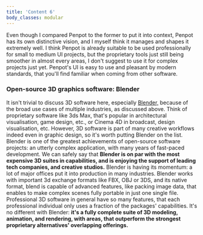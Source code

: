 ```yaml
---
title: 'Content 6'
body_classes: modular
---
```


Even though I compared Penpot to the former to put it into context, Penpot has its own distinctive vision, and I myself think it manages and shapes it extremely well. I think Penpot is already suitable to be used professionally for small to medium UI projects, but the proprietary tools just still being smoother in almost every areas, I don't suggest to use it for complex projects just yet. Penpot's UI is easy to use and pleasant by modern standards, that you'll find familiar when coming from other software.

### Open-source 3D graphics software: Blender
It isn't trivial to discuss 3D software here, especially [Blender,](https://www.blender.org) because of the broad use cases of multiple industries, as discussed above. Think of proprietary software like 3ds Max, that's popular in architectural visualisation, game design, etc., or Cinema 4D in broadcast, design visualisation, etc. However, 3D software is part of many creative workflows indeed even in graphic design, so it's worth putting Blender on the list. Blender is one of the greatest achievements of open-source software projects: an utterly complex application, with many years of fast-paced development. We can safely say that **Blender is on par with the most expensive 3D suites in capabilities, and is enjoying the support of leading tech companies, and creative studios.** Blender is having its momentum: a lot of major offices put it into production in many industries. Blender works with important 3d exchange formats like FBX, OBJ or 3DS, and its native format, blend is capable of advanced features, like packing image data, that enables to make complex scenes fully portable in just one single file. Professional 3D software in general have so many features, that each professional individual only uses a fraction of the packages' capabilities. It's no different with Blender: **it's a fully complete suite of 3D modeling, animation, and rendering, with areas, that outperform the strongest proprietary alternatives' overlapping offerings.**